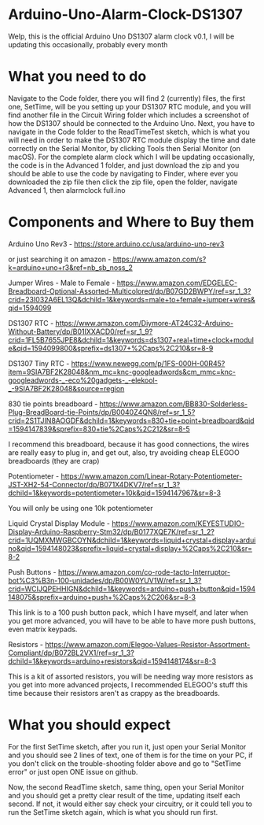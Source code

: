 # Arduino-Uno-Alarm-Clock-DS1307

Welp, this is the official Arduino Uno DS1307 alarm clock v0.1, I will be updating this occasionally, probably every month

# What you need to do

Navigate to the Code folder, there you will find 2 (currently) files, the first one, SetTime, will be you setting up your DS1307 RTC module, and you will find another file in the Circuit Wiring folder which includes a screenshot of how the DS1307 should be connected to the Arduino Uno.
Next, you have to navigate in the Code folder to the ReadTimeTest sketch, which is what you will need in order to make the DS1307 RTC module display the time and date correctly on the Serial Monitor, by clicking Tools then Serial Monitor (on macOS).
For the complete alarm clock which I will be updating occasionally, the code is in the Advanced 1 folder, and just download the zip and you should be able to use the code by navigating to Finder, where ever you downloaded the zip file then click the zip file, open the folder, navigate Advanced 1, then alarmclock full.ino

# Components and Where to Buy them

Arduino Uno Rev3 - https://store.arduino.cc/usa/arduino-uno-rev3 

or just searching it on amazon - https://www.amazon.com/s?k=arduino+uno+r3&ref=nb_sb_noss_2

Jumper Wires - Male to Female - https://www.amazon.com/EDGELEC-Breadboard-Optional-Assorted-Multicolored/dp/B07GD2BWPY/ref=sr_1_3?crid=23I032A6EL13Q&dchild=1&keywords=male+to+female+jumper+wires&qid=1594099

DS1307 RTC - https://www.amazon.com/Diymore-AT24C32-Arduino-Without-Battery/dp/B01IXXACD0/ref=sr_1_9?crid=1FL5B7655JPE8&dchild=1&keywords=ds1307+real+time+clock+module&qid=1594099800&sprefix=ds1307+%2Caps%2C210&sr=8-9

DS1307 Tiny RTC - https://www.newegg.com/p/1FS-000H-00R45?item=9SIA7BF2K28048&nm_mc=knc-googleadwords&cm_mmc=knc-googleadwords-_-eco%20gadgets-_-elekool-_-9SIA7BF2K28048&source=region

830 tie points breadboard - https://www.amazon.com/BB830-Solderless-Plug-BreadBoard-tie-Points/dp/B0040Z4QN8/ref=sr_1_5?crid=2S1TJIN8AOGDF&dchild=1&keywords=830+tie+point+breadboard&qid=1594147839&sprefix=830+tie%2Caps%2C212&sr=8-5

I recommend this breadboard, because it has good connections, the wires are really easy to plug in, and get out, also, try avoiding cheap ELEGOO breadboards (they are crap)

Potentiometer - https://www.amazon.com/Linear-Rotary-Potentiometer-JST-XH2-54-Connector/dp/B071X4DKV7/ref=sr_1_3?dchild=1&keywords=potentiometer+10k&qid=1594147967&sr=8-3

You will only be using one 10k potentiometer

Liquid Crystal Display Module - https://www.amazon.com/KEYESTUDIO-Display-Arduino-Raspberry-Stm32/dp/B0177XQE7K/ref=sr_1_2?crid=1UQMXMWGBCOYN&dchild=1&keywords=liquid+crystal+display+arduino&qid=1594148023&sprefix=liquid+crystal+display+%2Caps%2C210&sr=8-2

Push Buttons - https://www.amazon.com/co-rode-tacto-Interruptor-bot%C3%B3n-100-unidades/dp/B00W0YUV1W/ref=sr_1_3?crid=WCIJQPEHHIGN&dchild=1&keywords=arduino+push+button&qid=1594148075&sprefix=arduino+push+%2Caps%2C206&sr=8-3

This link is to a 100 push button pack, which I have myself, and later when you get more advanced, you will have to be able to have more push buttons, even matrix keypads.

Resistors - https://www.amazon.com/Elegoo-Values-Resistor-Assortment-Compliant/dp/B072BL2VX1/ref=sr_1_3?dchild=1&keywords=arduino+resistors&qid=1594148174&sr=8-3

This is a kit of assorted resistors, you will be needing way more resistors as you get into more advanced projects, I recommended ELEGOO's stuff this time because their resistors aren't as crappy as the breadboards.

# What you should expect

For the first SetTime sketch, after you run it, just open your Serial Monitor and you should see 2 lines of text, one of them is for the time on your PC, if you don't click on the trouble-shooting folder above and go to "SetTime error" or just open ONE issue on github.

Now, the second ReadTime sketch, same thing, open your Serial Monitor and you should get a pretty clear result of the time, updating itself each second. If not, it would either say check your circuitry, or it could tell you to run the SetTime sketch again, which is what you should run first.


